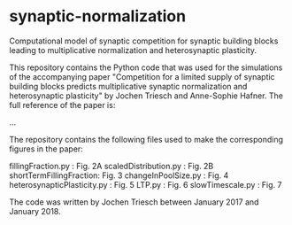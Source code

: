 # synaptic-normalization
Computational model of synaptic competition for synaptic building blocks leading to multiplicative normalization and heterosynaptic plasticity.

This repository contains the Python code that was used for the simulations of the accompanying paper "Competition for a limited supply of synaptic building blocks predicts multiplicative synaptic normalization and heterosynaptic plasticity" by Jochen Triesch and Anne-Sophie Hafner. The full reference of the paper is:

...

The repository contains the following files used to make the corresponding figures in the paper:

fillingFraction.py : Fig. 2A
scaledDistribution.py : Fig. 2B
shortTermFillingFraction: Fig. 3
changeInPoolSize.py : Fig. 4
heterosynapticPlasticity.py : Fig. 5
LTP.py : Fig. 6
slowTimescale.py : Fig. 7

The code was written by Jochen Triesch between January 2017 and January 2018.
